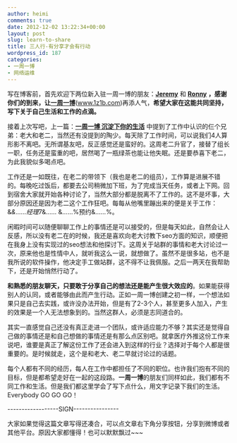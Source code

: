 ```yaml
---
author: heimi
comments: true
date: 2012-12-02 13:22:34+00:00
layout: post
slug: learn-to-share
title: 三人行-有分享才会有行动
wordpress_id: 187
categories:
- 一周一博
- 网络运维
---
```


写在博客前，首先欢迎下两位新入驻一周一博的朋友：**[Jeremy](http://www.1z1b.com/author/jeremy/)** 和 **[Ronny](http://www.1z1b.com/author/ronny/) **，感谢你们的到来，让**[一周一博](http://www.1z1b.com/)**(www.1z1b.com)再添人气，**希望大家在这能共同坚持，写下关于自己生活和工作的点滴。**

接着上次写吧，上一篇：**[一周一博 沉淀下你的生活](http://www.1z1b.com/one-blog-a-week/one-blog-a-week-my-life-and-work/)** 中提到了工作中认识的仨个兄弟：老大和老二，当然还有没提到的陶少。每天除了工作时间，可以说我们4人算形影不离吧。无所谓基友吧，反正感觉还是蛮好的。这周老二升官了，接替了组长一职，任务还是蛮重的吧，居然喝了一瓶绿茶也能让他失眠。还是要恭喜下老二，为此我貌似多喝点吧。

工作还是一如既往，在老二的带领下（我也是老二的组员），工作算是进展不错的。每晚吃过饭后，都要去公司稍微加下班，为了完成当天任务，或者上下网。回到宿舍大家就开始各种讨论了，当然大部分都是脱离不了工作的。这不是坏事，大部分原因还是因为老二这个工作狂吧。每每从他嘴里蹦出来的便是关于工作：&*&……经理*7&…… &……%预约&……%。

闲暇时间可以随便聊聊工作上的事情还是可以接受的，但是每天如此，自然会让人反感，所以没有老二在的时候，我还是喜欢向老大讨教下seo方面的知识，顺便把在我身上没有实现过的seo想法和他探讨下。这周关于站群的事情和老大讨论过一次，原来他也是性情中人，就听我这么一说，就想做了。虽然不是很多站，也不是我所说的软件操作，他决定手工做站群，这不得不让我佩服。之后一两天在我帮助下，还是开始悄然行动了。

**和熟悉的朋友聊天，只要敢于分享自己的想法还是能产生很大效应的**。如果能获得别人的认同，或者能够由此而产生行动。正如一周一博创建之初一样，一个想法如果只是自己去实践，或许没办法开始，但是有了2-3个人，甚至更多人加入，产生的效果是一个人无法想象到的。当然这群人，必须是志同道合的。

其实一直感觉自己还没有真正走进一个团队，或许适应能力不够？其实还是觉得自己做的事情还是和自己想做的事情还是有那么点区别吧。就拿医疗外推这份工作来说吧，谁要是真正了解这份工作了还会进入到这样的行业？选择对于每个人都是很重要的。是时候就走，这个是和老大、老二早就讨论过的话题。

每个人都有不同的经历，每人在工作中都担任了不同的职位。也许我们抱有不同的目标，但是都希望走好在一起的这段路。**一周一博**的朋友们同样如此，我们都有不同工作和生活。但是我们都这里学会了写下点什么，用文字记录下我们的生活。Everybody GO GO GO！

------------------SIGN----------------

大家如果觉得这篇文章写得还凑合，可以点文章右下角分享按钮，分享到微博或者其他平台。原因大家都懂得！也可以默默飘过~~~


